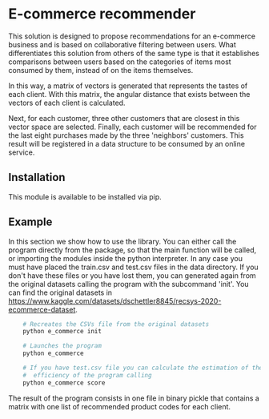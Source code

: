 # E-commerce recommender

This solution is designed to propose recommendations for an e-commerce business
and is based on collaborative filtering between users. What differentiates 
this solution from others of the same type is that it establishes comparisons 
between users based on the categories of items most consumed by them, instead 
of on the items themselves.

In this way, a matrix of vectors is generated that represents the tastes of 
each client. With this matrix, the angular distance that exists between the vectors 
of each client is calculated.

Next, for each customer, three other customers that are closest in this vector 
space are selected. Finally, each customer will be recommended for the last eight
purchases made by the three 'neighbors' customers. This result will be registered 
in a data structure to be consumed by an online service.

## Installation

This module is available to be installed via pip.

## Example

In this section we show how to use the library. You can either call the program directly from the package, 
so that the main function will be called, or importing the modules inside the python interpreter. In any case 
you must have placed the train.csv and test.csv files in the data directory. If you don't have these files or 
you have lost them, you can generated again from the original datasets calling the program with the subcommand 'init'.
You can find the original datasets in https://www.kaggle.com/datasets/dschettler8845/recsys-2020-ecommerce-dataset.

```python
    # Recreates the CSVs file from the original datasets
    python e_commerce init

    # Launches the program
    python e_commerce

    # If you have test.csv file you can calculate the estimation of the
    #  efficiency of the program calling
    python e_commerce score
```

The result of the program consists in one file in binary pickle that contains a matrix with one list 
of recommended product codes for each client.